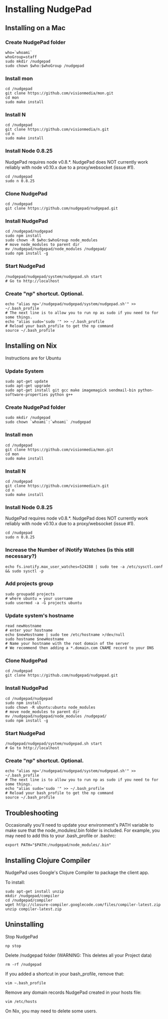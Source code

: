 Installing NudgePad
===================

Installing on a Mac
-------------------

### Create NudgePad folder

    who=`whoami`
    whoGroup=staff
    sudo mkdir /nudgepad
    sudo chown $who:$whoGroup /nudgepad

### Install mon

    cd /nudgepad
    git clone https://github.com/visionmedia/mon.git
    cd mon
    sudo make install

### Install N

    cd /nudgepad
    git clone https://github.com/visionmedia/n.git
    cd n
    sudo make install

### Install Node 0.8.25

NudgePad requires node v0.8.*. NudgePad does NOT currently work reliably with node v0.10.x due to a proxy/websocket (issue #1).

    cd /nudgepad
    sudo n 0.8.25

### Clone NudgePad

    cd /nudgepad
    git clone https://github.com/nudgepad/nudgepad.git

### Install NudgePad

    cd /nudgepad/nudgepad
    sudo npm install
    sudo chown -R $who:$whoGroup node_modules
    # move node_modules to parent dir
    mv /nudgepad/nudgepad/node_modules /nudgepad/
    sudo npm install -g

### Start NudgePad

    /nudgepad/nudgepad/system/nudgepad.sh start
    # Go to http://localhost

### Create "np" shortcut. Optional.

    echo "alias np='/nudgepad/nudgepad/system/nudgepad.sh'" >> ~/.bash_profile
    # The next line is to allow you to run np as sudo if you need to for some things.
    echo "alias sudo='sudo '" >> ~/.bash_profile
    # Reload your bash_profile to get the np command
    source ~/.bash_profile

Installing on Nix
-----------------

Instructions are for Ubuntu

### Update System

    sudo apt-get update
    sudo apt-get upgrade
    sudo apt-get install git gcc make imagemagick sendmail-bin python-software-properties python g++

### Create NudgePad folder

    sudo mkdir /nudgepad
    sudo chown `whoami`:`whoami` /nudgepad

### Install mon

    cd /nudgepad
    git clone https://github.com/visionmedia/mon.git
    cd mon
    sudo make install

### Install N

    cd /nudgepad
    git clone https://github.com/visionmedia/n.git
    cd n
    sudo make install

### Install Node 0.8.25

NudgePad requires node v0.8.*. NudgePad does NOT currently work reliably with node v0.10.x due to a proxy/websocket (issue #1).

    cd /nudgepad
    sudo n 0.8.25

### Increase the Number of iNotify Watches (is this still necessary?)

    echo fs.inotify.max_user_watches=524288 | sudo tee -a /etc/sysctl.conf && sudo sysctl -p

### Add projects group

    sudo groupadd projects
    # where ubuntu = your username
    sudo usermod -a -G projects ubuntu

### Update system's hostname

    read newHostname
    # enter your hostname
    echo $newHostname | sudo tee /etc/hostname >/dev/null
    sudo hostname $newHostname
    # Name your hostname with the root domain of the server
    # We recommend then adding a *.domain.com CNAME record to your DNS

### Clone NudgePad

    cd /nudgepad
    git clone https://github.com/nudgepad/nudgepad.git

### Install NudgePad

    cd /nudgepad/nudgepad
    sudo npm install
    sudo chown -R ubuntu:ubuntu node_modules
    # move node_modules to parent dir
    mv /nudgepad/nudgepad/node_modules /nudgepad/
    sudo npm install -g

### Start NudgePad

    /nudgepad/nudgepad/system/nudgepad.sh start
    # Go to http://localhost

### Create "np" shortcut. Optional.

    echo "alias np='/nudgepad/nudgepad/system/nudgepad.sh'" >> ~/.bash_profile
    # The next line is to allow you to run np as sudo if you need to for some things.
    echo "alias sudo='sudo '" >> ~/.bash_profile
    # Reload your bash_profile to get the np command
    source ~/.bash_profile


Troubleshooting
---------------


Occasionally you'll need to update your environment's PATH variable to make
sure that the node_modules/.bin folder is included. For example, you may need
to add this to your .bash_profile or .bashrc:

    export PATH="$PATH:/nudgepad/node_modules/.bin"


Installing Clojure Compiler
---------------------------

NudgePad uses Google's Clojure Compiler to package the client app.

To install:

    sudo apt-get install unzip
    mkdir /nudgepad/compiler
    cd /nudgepad/compiler
    wget http://closure-compiler.googlecode.com/files/compiler-latest.zip
    unzip compiler-latest.zip 
    


Uninstalling
------------

Stop NudgePad

    np stop

Delete /nudgepad folder (WARNING: This deletes all your Project data)

    rm -rf /nudgepad

If you added a shortcut in your bash_profile, remove that:

    vim ~.bash_profile

Remove any domain records NudgePad created in your hosts file:

    vim /etc/hosts

On Nix, you may need to delete some users.


